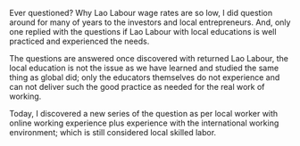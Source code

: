 Ever questioned? Why Lao Labour wage rates are so low, I did question around for many of years to the investors and local entrepreneurs. And, only one replied with the questions if Lao Labour with local educations is well practiced and experienced the needs.

The questions are answered once discovered with returned Lao Labour, the local education is not the issue as we have learned and studied the same thing as global did; only the educators themselves do not experience and can not deliver such the good practice as needed for the real work of working.

Today, I discovered a new series of the question as per local worker with online working experience plus experience with the international working environment; which is still considered local skilled labor.
